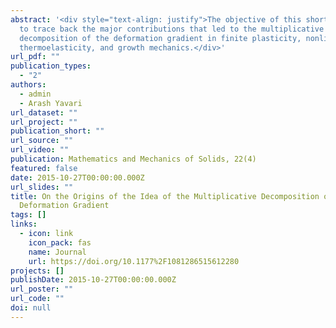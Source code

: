 ```yaml
---
abstract: '<div style="text-align: justify">The objective of this short note is
  to trace back the major contributions that led to the multiplicative
  decomposition of the deformation gradient in finite plasticity, nonlinear
  thermoelasticity, and growth mechanics.</div>'
url_pdf: ""
publication_types:
  - "2"
authors:
  - admin
  - Arash Yavari
url_dataset: ""
url_project: ""
publication_short: ""
url_source: ""
url_video: ""
publication: Mathematics and Mechanics of Solids, 22(4)
featured: false
date: 2015-10-27T00:00:00.000Z
url_slides: ""
title: On the Origins of the Idea of the Multiplicative Decomposition of the
  Deformation Gradient
tags: []
links:
  - icon: link
    icon_pack: fas
    name: Journal
    url: https://doi.org/10.1177%2F1081286515612280
projects: []
publishDate: 2015-10-27T00:00:00.000Z
url_poster: ""
url_code: ""
doi: null
---
```


